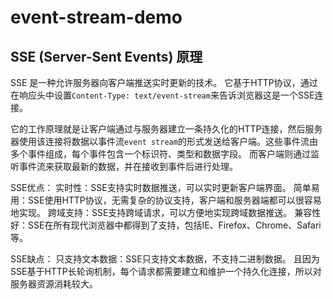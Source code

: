# event-stream-demo

## SSE (Server-Sent Events) 原理
SSE 是一种允许服务器向客户端推送实时更新的技术。
它基于HTTP协议，通过在响应头中设置`Content-Type: text/event-stream`来告诉浏览器这是一个SSE连接。

它的工作原理就是让客户端通过与服务器建立一条持久化的HTTP连接，然后服务器使用该连接将数据以事件流`event stream`的形式发送给客户端。这些事件流由多个事件组成，每个事件包含一个标识符、类型和数据字段。
而客户端则通过监听事件流来获取最新的数据，并在接收到事件后进行处理。

SSE优点：
  实时性：SSE支持实时数据推送，可以实时更新客户端界面。
  简单易用：SSE使用HTTP协议，无需复杂的协议支持，客户端和服务器端都可以很容易地实现。
  跨域支持：SSE支持跨域请求，可以方便地实现跨域数据推送。
  兼容性好：SSE在所有现代浏览器中都得到了支持，包括IE、Firefox、Chrome、Safari等。

SSE缺点：
  只支持文本数据：SSE只支持文本数据，不支持二进制数据。
  且因为SSE基于HTTP长轮询机制，每个请求都需要建立和维护一个持久化连接，所以对服务器资源消耗较大。
